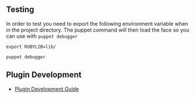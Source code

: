 ## Testing

In order to test you need to export the following environment variable when in the project directory.
The puppet command will then load the face so you can use with `puppet debugger`

`export RUBYLIB=lib/`

`puppet debugger`


## Plugin Development
 * [Plugin Development Guide](Plugin_development.md)
 